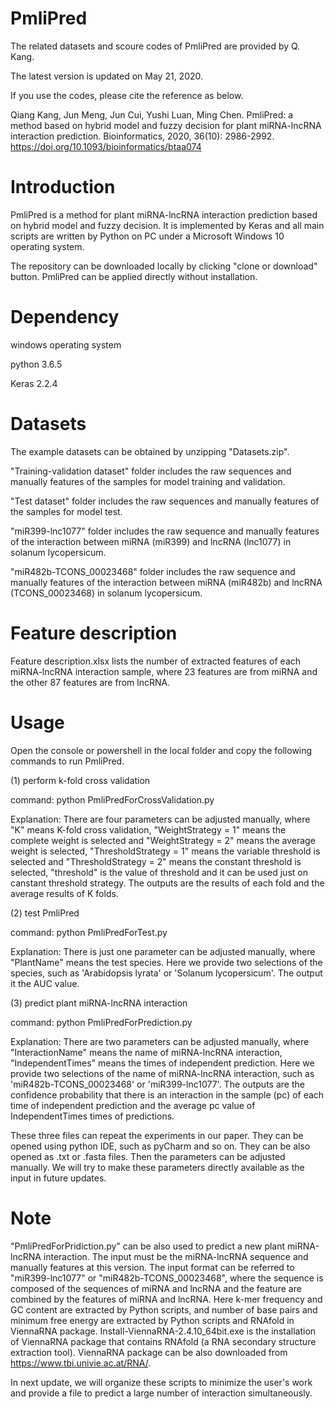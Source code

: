 # PmliPred
The related datasets and scoure codes of PmliPred are provided by Q. Kang.

The latest version is updated on May 21, 2020.

If you use the codes, please cite the reference as below.

Qiang Kang, Jun Meng, Jun Cui, Yushi Luan, Ming Chen. PmliPred: a method based on hybrid model and fuzzy decision for plant miRNA-lncRNA interaction prediction. Bioinformatics, 2020, 36(10): 2986-2992. https://doi.org/10.1093/bioinformatics/btaa074

# Introduction
PmliPred is a method for plant miRNA-lncRNA interaction prediction based on hybrid model and fuzzy decision. It is implemented by Keras  and all main scripts are written by Python on PC under a Microsoft Windows 10 operating system.

The repository can be downloaded locally by clicking "clone or download" button. PmliPred can be applied directly without installation. 

# Dependency
windows operating system

python 3.6.5

Keras 2.2.4

# Datasets
The example datasets can be obtained by unzipping "Datasets.zip".

"Training-validation dataset" folder includes the raw sequences and manually features of the samples for model training and validation. 

"Test dataset" folder includes the raw sequences and manually features of the samples for model test.

"miR399-lnc1077" folder includes the raw sequence and manually features of the interaction between miRNA (miR399) and lncRNA (lnc1077) in solanum lycopersicum. 

"miR482b-TCONS_00023468" folder includes the raw sequence and manually features of the interaction between miRNA (miR482b) and lncRNA (TCONS_00023468) in solanum lycopersicum.

# Feature description
Feature description.xlsx lists the number of extracted features of each miRNA-lncRNA interaction sample, where 23 features are from miRNA and the other 87 features are from lncRNA.

# Usage
Open the console or powershell in the local folder and copy the following commands to run PmliPred.

(1) perform k-fold cross validation

command: python PmliPredForCrossValidation.py

Explanation: There are four parameters can be adjusted manually, where "K" means K-fold cross validation, "WeightStrategy = 1" means the complete weight is selected and "WeightStrategy = 2" means the average weight is selected, "ThresholdStrategy = 1" means the variable threshold is selected and "ThresholdStrategy = 2" means the constant threshold is selected, "threshold" is the value of threshold and it can be used just on canstant threshold strategy. The outputs are the results of each fold and the average results of K folds.

(2) test PmliPred

command: python PmliPredForTest.py

Explanation: There is just one parameter can be adjusted manually, where "PlantName" means the test species. Here we provide two selections of the species, such as 'Arabidopsis lyrata' or 'Solanum lycopersicum'. The output it the AUC value.

(3) predict plant miRNA-lncRNA interaction

command: python PmliPredForPrediction.py

Explanation: There are two parameters can be adjusted manually, where "InteractionName" means the name of miRNA-lncRNA interaction, "IndependentTimes" means the times of independent prediction. Here we provide two selections of the name of miRNA-lncRNA interaction, such as 'miR482b-TCONS_00023468' or 'miR399-lnc1077'. The outputs are the confidence probability that there is an interaction in the sample (pc) of each time of independent prediction and the average pc value of IndependentTimes times of predictions.

These three files can repeat the experiments in our paper. They can be opened using python IDE, such as pyCharm and so on. They can be also opened as .txt or .fasta files. Then the parameters can be adjusted manually. We will try to make these parameters directly available as the input in future updates.

# Note
"PmliPredForPridiction.py" can be also used to predict a new plant miRNA-lncRNA interaction. The input must be the miRNA-lncRNA sequence and manually features at this version. The input format can be referred to "miR399-lnc1077" or "miR482b-TCONS_00023468", where the sequence is composed of the sequences of miRNA and lncRNA and the feature are combined by the features of miRNA and lncRNA. Here k-mer frequency and GC content are extracted by Python scripts, and number of base pairs and minimum free energy are extracted by Python scripts and RNAfold in ViennaRNA package. Install-ViennaRNA-2.4.10_64bit.exe is the installation of ViennaRNA package that contains RNAfold (a RNA secondary structure extraction tool). ViennaRNA package can be also downloaded from https://www.tbi.univie.ac.at/RNA/.

In next update, we will organize these scripts to minimize the user's work and provide a file to predict a large number of interaction simultaneously.
